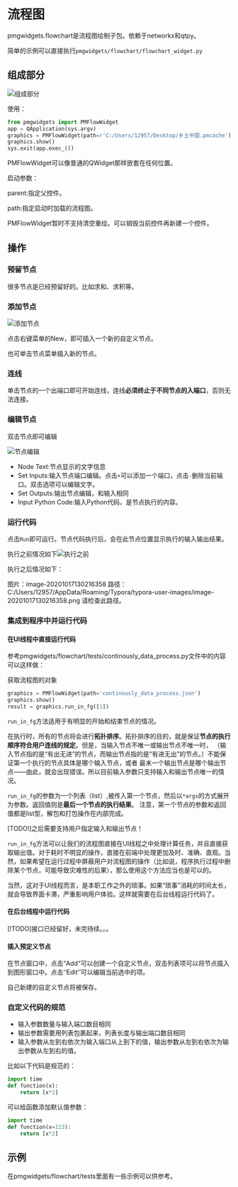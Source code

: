 # 流程图

pmgwidgets.flowchart是流程图绘制子包。依赖于networkx和qtpy。

简单的示例可以直接执行`pmgwidgets/flowchart/flowchart_widget.py`

## 组成部分

![组成部分](doc_figures/composition_structure.png)

使用：

```python
from pmgwidgets import PMFlowWidget
app = QApplication(sys.argv)
graphics = PMFlowWidget(path=r'C:/Users/12957/Desktop/乡土中国.pmcache')
graphics.show()
sys.exit(app.exec_())
```

PMFlowWidget可以像普通的QWidget那样嵌套在任何位置。

启动参数：

parent:指定父控件。

path:指定启动时加载的流程图。

PMFlowWidget暂时不支持清空重绘。可以销毁当前控件再新建一个控件。

## 操作

### 预留节点

很多节点是已经预留好的。比如求和、求积等。

### 添加节点

![添加节点](doc_figures/create_node.png)

点击右键菜单的New，即可插入一个新的自定义节点。

也可单击节点菜单插入新的节点。

### 连线

单击节点的一个出端口即可开始连线，连线**必须终止于不同节点的入端口**，否则无法连接。



### 编辑节点

双击节点即可编辑

![节点编辑](doc_figures/edit_node.png)

- Node Text:节点显示的文字信息
- Set Inputs:输入节点端口编辑。点击`+`可以添加一个端口，点击`-`删除当前端口。双击选项可以编辑文字。
- Set Outputs:输出节点编辑，和输入相同
- Input Python Code:输入Python代码，是节点执行的内容。
### 运行代码
点击`Run`即可运行。节点代码执行后，会在此节点位置显示执行的输入输出结果。

执行之前情况如下![执行之前](doc_figures/before_run.png)

执行之后情况如下：

图片：image-20201017130216358
路径：C:/Users/12957/AppData/Roaming/Typora/typora-user-images/image-20201017130216358.png
请检查此路径。

### 集成到程序中并运行代码

#### 在UI线程中直接运行代码

参考pmgwidgets/flowchart/tests/continously_data_process.py文件中的内容
可以这样做：

获取流程图的对象

```python
graphics = PMFlowWidget(path='continously_data_process.json')
graphics.show()
result = graphics.run_in_fg([1])
```
`run_in_fg`方法适用于有明显的开始和结束节点的情况。

在执行时，所有的节点将会进行**拓扑排序**。拓扑排序的目的，就是保证**节点的执行顺序符合用户连线的规定**。但是，当输入节点不唯一或输出节点不唯一时，
（输入节点指的是“有出无进”的节点，而输出节点指的是“有进无出”的节点。）不能保证第一个执行的节点具体是哪个输入节点，或者
最末一个输出节点是哪个输出节点——由此，就会出现错误。所以目前输入参数只支持输入和输出节点唯一的情况。

`run_in_fg`的参数为一个列表（list）,被传入第一个节点，然后以`*args`的方式展开为参数。返回值则是**最后一个节点的执行结果**。
注意，第一个节点的参数和返回值都是list型，解包和打包操作在内部完成。

[TODO!]之后需要支持用户指定输入和输出节点！

`run_in_fg`方法可以让我们的流程图直接在UI线程之中处理计算任务，并且直接获取输出值。对于耗时不明显的操作，直接在前端中处理更加及时、准确、直观。当然，如果希望在运行过程中屏蔽用户对流程图的操作（比如说，程序执行过程中删除某个节点，可能导致灾难性的后果），那么使用这个方法应当也是可以的。

当然，这对于UI线程而言，是本职工作之外的琐事。如果“琐事”消耗的时间太长，就会导致界面卡滞，严重影响用户体验。这样就需要在后台线程运行代码了。

#### 在后台线程中运行代码

[!TODO]接口已经留好，未完待续。。。

#### 插入预定义节点

在节点窗口中，点击“Add“可以创建一个自定义节点，双击列表项可以将节点插入到图形窗口中。点击‘‘Edit’’可以编辑当前选中的项。

自己新建的自定义节点将被保存。

### 自定义代码的规范

- 输入参数数量与输入端口数目相同
- 输出参数需要用列表包裹起来，列表长度与输出端口数目相同
- 输入参数从左到右依次为输入端口从上到下的值，输出参数从左到右依次为输出参数从左到右的值。

比如以下代码是规范的：

```python
import time
def function(x):
    return [x*2]
```

可以给函数添加默认值参数：

```python
import time
def function(x=123):
    return [x*2]
```


## 示例

在pmgwidgets/flowchart/tests里面有一些示例可以供参考。
